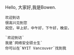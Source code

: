Hello, 大家好,我是Bowen.

    欢迎到访
    很高兴见到您
    祝您，早上好，中午好，下午好，晚安。

    `欢迎到访`
    我是`网络安全硕士生`
    你可以在`NYIT Vancouver`找到我